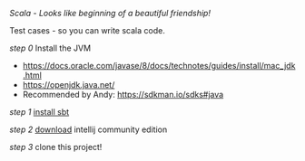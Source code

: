 *Scala - Looks like beginning of a beautiful friendship!*

Test cases - so you can write scala code.

*step 0*
Install the JVM
* https://docs.oracle.com/javase/8/docs/technotes/guides/install/mac_jdk.html
* https://openjdk.java.net/
* Recommended by Andy: https://sdkman.io/sdks#java

*step 1*
[install sbt](https://www.scala-sbt.org/0.13/docs/Setup.html)

*step 2*
[download](https://www.jetbrains.com/idea/download) intellij community edition

*step 3*
clone this project!
